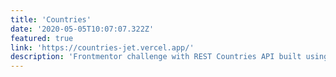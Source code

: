 ```yaml
---
title: 'Countries'
date: '2020-05-05T10:07:07.322Z'
featured: true
link: 'https://countries-jet.vercel.app/'
description: 'Frontmentor challenge with REST Countries API built using nextjs and tailwindcss.'
---
```

